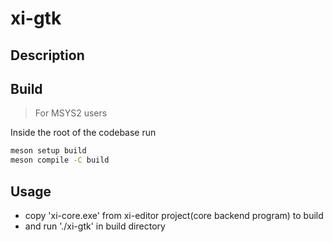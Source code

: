 # xi-gtk

## Description


## Build

> For MSYS2 users

Inside the root of the codebase run

```bash
meson setup build
meson compile -C build
```

## Usage

- copy 'xi-core.exe' from xi-editor project(core backend program) to build
- and run './xi-gtk' in build directory
